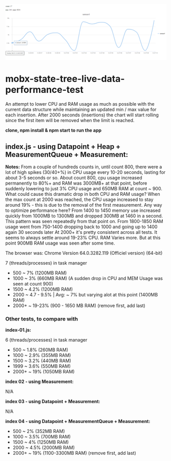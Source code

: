 ![Image of Yaktocat](https://raw.githubusercontent.com/sorenhoyer/mobx-state-tree-live-data-performance-test/master/mobx-state-tree-live-data-performance-test.PNG)

# mobx-state-tree-live-data-performance-test
An attempt to lower CPU and RAM usage as much as possible with the current data structure while maintaining an updated min / max value for each insertion. After 2000 seconds (insertions) the chart will start rolling since the first item will be removed when the limit is reached.

**clone, npm install & npm start to run the app**

## index.js - using Datapoint + Heap + MeasurementQueue + Measurement: ##


**Notes:**
From a couple of hundreds counts in, until count 800, there were a lot of high spikes (30/40+%) 
in CPU usage every 10-20 seconds, lasting for about 3-5 seconds or so.
About count 800, cpu usage increased permanently to 80%+ and RAM was 3000MB+ at that point, 
before suddenly lowering to just 3% CPU usage and 650MB RAM at count ~ 900.
What could cause this dramatic drop in both CPU and RAM usage?
When the max count at 2000 was reached, the CPU usage increased to stay around 19% - this is due to the removal of the first measurement. Any way to optimize performance here?
From 1400 to 1450 memory use increased quickly from 1000MB to 1300MB and dropped 300MB at 1460 in a second.
This pattern was seen repeatedly from that point on.
From 1800-1850 RAM usage went from 750-1400 dropping back to 1000 and going up to 1400 again 30 seconds later
At 2000+ it's pretty consistent across all tests. It seems to always settle around 19-23% CPU.
RAM Varies more. But at this point 900MB RAM usage was seen after some time.

The browser was: Chrome Version 64.0.3282.119 (Officiel version) (64-bit)

7 (threads/processes) in task manager

- 500 ~ 7% (1200MB RAM)
- 1000 ~ 3% (660MB RAM) (A sudden drop in CPU and MEM Usage was seen at count 900)
- 1500 ~ 4.2% (1200MB RAM)
- 2000 ~ 4.7 - 9.5% | Avg: ~ 7% but varying alot at this point (1400MB RAM)
- 2000+ ~ 19-23% (900 - 1650 MB RAM) (remove first, add last)

### Other tests, to compare with ###

**index-01.js:**

6 (threads/processes) in task manager

- 500 ~ 1.8% (260MB RAM)
- 1000 ~ 2.9% (355MB RAM)
- 1500 ~ 3.2% (440MB RAM)
- 1999 ~ 3.6% (550MB RAM)
- 2000+ ~ 19% (1050MB RAM)


**index 02 - using Measurement:**

N/A

**index 03 - using Datapoint + Measurement:**

N/A

**index 04 - using Datapoint + MeasurementQueue + Measurement:**

- 500 ~ 2% (352MB RAM)
- 1000 ~ 3.5% (700MB RAM)
- 1500 ~ 4% (1250MB RAM)
- 2000 ~ 4.5% (2000MB RAM)
- 2000+ ~ 19% (1100-3300MB RAM) (remove first, add last)
